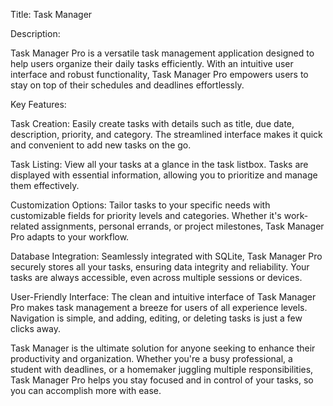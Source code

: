 Title: Task Manager 

Description:

Task Manager Pro is a versatile task management application designed to help users organize their daily tasks efficiently. With an intuitive user interface and robust functionality, Task Manager Pro empowers users to stay on top of their schedules and deadlines effortlessly.

Key Features:

Task Creation: Easily create tasks with details such as title, due date, description, priority, and category. The streamlined interface makes it quick and convenient to add new tasks on the go.

Task Listing: View all your tasks at a glance in the task listbox. Tasks are displayed with essential information, allowing you to prioritize and manage them effectively.

Customization Options: Tailor tasks to your specific needs with customizable fields for priority levels and categories. Whether it's work-related assignments, personal errands, or project milestones, Task Manager Pro adapts to your workflow.

Database Integration: Seamlessly integrated with SQLite, Task Manager Pro securely stores all your tasks, ensuring data integrity and reliability. Your tasks are always accessible, even across multiple sessions or devices.

User-Friendly Interface: The clean and intuitive interface of Task Manager Pro makes task management a breeze for users of all experience levels. Navigation is simple, and adding, editing, or deleting tasks is just a few clicks away.

Task Manager  is the ultimate solution for anyone seeking to enhance their productivity and organization. Whether you're a busy professional, a student with deadlines, or a homemaker juggling multiple responsibilities, Task Manager Pro helps you stay focused and in control of your tasks, so you can accomplish more with ease.
